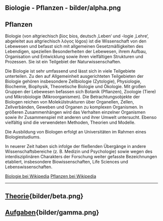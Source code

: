 
Biologie - Pflanzen - bilder/alpha.png
---
## Pflanzen

Biologie (von altgriechisch βίος bíos, deutsch ‚Leben‘ und -logie ‚Lehre‘, abgeleitet aus altgriechisch λόγος lógos) ist die Wissenschaft von den Lebewesen und befasst sich mit allgemeinen Gesetzmäßigkeiten des Lebendigen, speziellen Besonderheiten der Lebewesen, ihrem Aufbau, Organisation und Entwicklung sowie ihren vielfältigen Strukturen und Prozessen. Sie ist ein Teilgebiet der Naturwissenschaften.

Die Biologie ist sehr umfassend und lässt sich in viele Teilgebiete unterteilen. Zu den auf Allgemeinheit ausgerichteten Teilgebieten der Biologie gehören insbesondere Zellbiologie (Zytologie), Physiologie, Biochemie, Biophysik, Theoretische Biologie und Ökologie. Mit großen Gruppen der Lebewesen befassen sich Botanik (Pflanzen), Zoologie (Tiere) und Mikrobiologie (Mikroorganismen). Die Betrachtungsobjekte der Biologen reichen von Molekül­strukturen über Organellen, Zellen, Zellverbänden, Geweben und Organen zu komplexen Organismen. In größeren Zusammenhängen wird das Verhalten einzelner Organismen sowie ihr Zusammenspiel mit anderen und ihrer Umwelt untersucht. Ebenso vielfältig sind die verwendeten Methoden, Theorien und Modelle.

Die Ausbildung von Biologen erfolgt an Universitäten im Rahmen eines Biologiestudiums.

In neuerer Zeit haben sich infolge der fließenden Übergänge in andere Wissenschaftsbereiche (z. B. Medizin und Psychologie) sowie wegen des interdisziplinären Charakters der Forschung weiter gefasste Bezeichnungen etabliert, insbesondere Biowissenschaften, Life Sciences und Lebenswissenschaften.

[Biologie bei Wikipedia](https://de.wikipedia.org/wiki/Biologie)
[Pflanzen bei Wikipedia](https://de.wikipedia.org/wiki/Pflanzen)

---
## [Theorie](theorie.md){bilder/beta.png}
## [Aufgaben](aufgaben.md){bilder/gamma.png}
